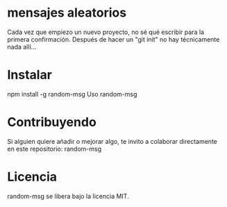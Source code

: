 # mensajes aleatorios
Cada vez que empiezo un nuevo proyecto, no sé qué escribir para la primera confirmación. Después de hacer un "git init" no hay técnicamente nada allí...

# Instalar
npm install -g random-msg
Uso
random-msg

# Contribuyendo
Si alguien quiere añadir o mejorar algo, te invito a colaborar directamente en este repositorio: random-msg

# Licencia
random-msg se libera bajo la licencia MIT.